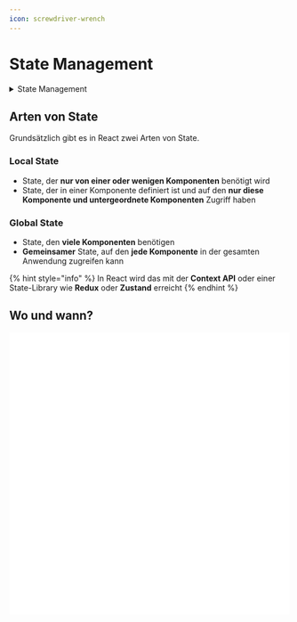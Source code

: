 ```yaml
---
icon: screwdriver-wrench
---
```


# State Management

<details>

<summary>State Management</summary>

Entscheiden, **wann** State erstellt werden soll, welche **Arten** von State erforderlich, **wo** die einzelnen State-Variablen plaziert werden und wie die Daten durch die App **fliessen**

</details>

## Arten von State

Grundsätzlich gibt es in React zwei Arten von State.

### Local State

* State, der **nur von einer oder wenigen Komponenten** benötigt wird
* State, der in einer Komponente definiert ist und auf den **nur diese Komponente und untergeordnete Komponenten** Zugriff haben

### Global State

* State, den **viele Komponenten** benötigen
* **Gemeinsamer** State, auf den **jede Komponente** in der gesamten Anwendung zugreifen kann

{% hint style="info" %}
In React wird das mit der **Context API** oder einer State-Library wie **Redux** oder **Zustand** erreicht
{% endhint %}

## Wo und wann?

<img src="../../.gitbook/assets/file.excalidraw (3).svg" alt="State: Wo und wann?" class="gitbook-drawing">

